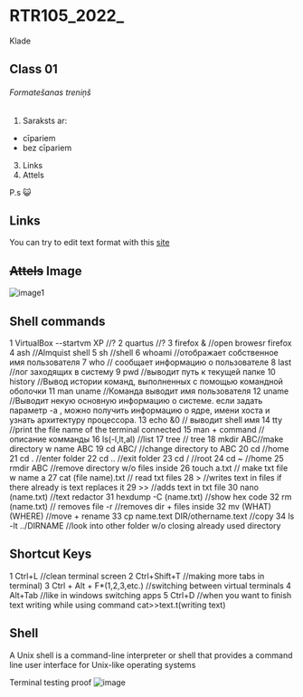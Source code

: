 # RTR105_2022_
Klade

## Class 01
###### Formatešanas treniņš
1. Saraksts ar: 
-	cīpariem
-	bez cīpariem
3. Links
4. Attels

P.s :smiley_cat:
## **Links**
You can try to edit text format with this [site](https://stackedit.io/app#)

## ~~Attels~~ **Image**
![image1](https://www.svgrepo.com/show/303615/github-icon-1-logo.svg)


## Shell commands
1 VirtualBox --startvm XP //?
2 quartus //?
3 firefox & //open browesr firefox
4 ash //Almquist shell
5 sh //shell
6 whoami //отображает собственное имя пользователя
7 who // сообщает информацию о пользователе
8 last //лог заходящих в систему
9 pwd //выводит путь к текущей папке
10 history //Вывод истории команд, выполненных с помощью командной оболочки
11 man uname //Команда выводит имя пользователя
12 uname //Выводит некую основную информацию о системе. если задать параметр -a , можно получить информацию о ядре, имени хоста и узнать архитектуру процессора.
13 echo &0 // выводит shell имя
14 tty //print the file name of the terminal connected
15 man + command //описание комманды
16 ls(-l,lt,al) //list
17 tree // tree
18 mkdir ABC//make directory w name ABC
19 cd ABC/ //change directory to ABC
20 cd //home
21 cd . //enter folder
22 cd .. //exit folder
23 cd / //root
24 cd ~ //home
25 rmdir ABC //remove directory w/o files inside
26 touch a.txt // make txt file w name a
27 cat (file name).txt // read txt files
28 > //writes text in files if there already is text replaces it
29 >> //adds text in txt file
30 nano (name.txt) //text redactor
31 hexdump -C (name.txt) //show hex code
32 rm (name.txt) // removes file -r //removes dir + files inside
32 mv (WHAT) (WHERE) //move + rename
33 cp name.text DIR/othername.text //copy
34 ls -lt ../DIRNAME //look into other folder w/o closing already used directory

## Shortcut Keys
1 Ctrl+L //clean terminal screen
2 Ctrl+Shift+T //making more tabs in terminal)
3 Ctrl + Alt + F*(1,2,3,etc.) //switching between virtual terminals
4 Alt+Tab //like in windows switching apps
5 Ctrl+D //when you want to finish text writing while using command cat>>text.t(writing text)
## Shell
A Unix shell is a command-line interpreter or shell that provides a command line user interface for Unix-like operating systems

Terminal testing proof
![image](https://user-images.githubusercontent.com/71448985/190510498-ff1dc4ba-518b-406a-a7ed-7c15e7938a8a.png)
